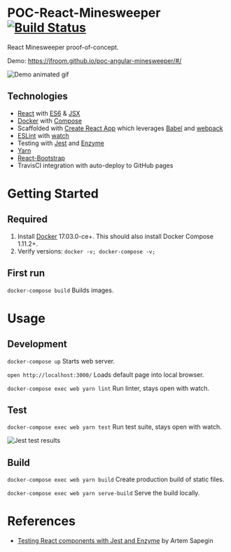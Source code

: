 # POC-React-Minesweeper [![Build Status](https://travis-ci.org/jfroom/poc-react-minesweeper.svg?branch=master)](https://travis-ci.org/jfroom/poc-react-minesweeper)

React Minesweeper proof-of-concept.

Demo: https://jfroom.github.io/poc-angular-minesweeper/#/

![Demo animated gif](https://cloud.githubusercontent.com/assets/943108/24680649/9a204558-1946-11e7-8210-f8b8e4636114.gif)

## Technologies
- [React](https://facebook.github.io/react) with [ES6](https://github.com/lukehoban/es6features) & [JSX](https://facebook.github.io/react/docs/jsx-in-depth.html)
- [Docker](https://docs.docker.com/) with [Compose](https://docs.docker.com/compose/)
- Scaffolded with [Create React App](https://github.com/facebookincubator/create-react-app) which leverages [Babel](https://babeljs.io/) and [webpack](https://webpack.js.org)
- [ESLint](http://eslint.org/) with [watch](https://github.com/rizowski/eslint-watch)
- Testing with [Jest](https://facebook.github.io/jest/) and [Enzyme](http://airbnb.io/enzyme/)
- [Yarn](https://yarnpkg.com)
- [React-Bootstrap](https://react-bootstrap.github.io/)
- TravisCI integration with auto-deploy to GitHub pages

# Getting Started

## Required

1. Install [Docker](https://www.docker.com/) 17.03.0-ce+. This should also install Docker Compose 1.11.2+.
2. Verify versions: `docker -v; docker-compose -v;`

## First run
`docker-compose build` Builds images.

# Usage
## Development
`docker-compose up` Starts web server.

`open http://localhost:3000/` Loads default page into local browser.

`docker-compose exec web yarn lint` Run linter, stays open with watch.

## Test
`docker-compose exec web yarn test` Run test suite, stays open with watch.

![Jest test results](https://cloud.githubusercontent.com/assets/943108/24680654/9c5de0e6-1946-11e7-98c3-632afd5bdff5.png)


## Build
`docker-compose exec web yarn build` Create production build of static files.

`docker-compose exec web yarn serve-build` Serve the build locally.

# References
- [Testing React components with Jest and Enzyme](https://hackernoon.com/testing-react-components-with-jest-and-enzyme-41d592c174f) by Artem Sapegin  

